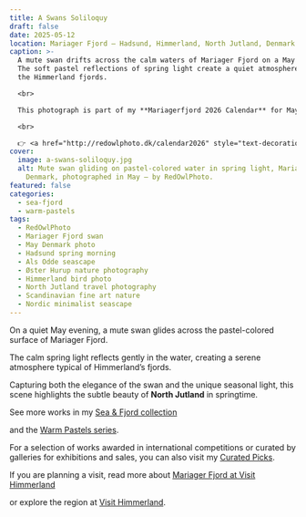 ```yaml
---
title: A Swans Soliloquy
draft: false
date: 2025-05-12
location: Mariager Fjord – Hadsund, Himmerland, North Jutland, Denmark
caption: >-
  A mute swan drifts across the calm waters of Mariager Fjord on a May morning.
  The soft pastel reflections of spring light create a quiet atmosphere along
  the Himmerland fjords.

  <br>

  This photograph is part of my **Mariagerfjord 2026 Calendar** for May 

  <br>

  👉 <a href="http://redowlphoto.dk/calendar2026" style="text-decoration:underline;">Order it here</a>
cover:
  image: a-swans-soliloquy.jpg
  alt: Mute swan gliding on pastel-colored water in spring light, Mariager Fjord,
    Denmark, photographed in May – by RedOwlPhoto.
featured: false
categories:
  - sea-fjord
  - warm-pastels
tags:
  - RedOwlPhoto
  - Mariager Fjord swan
  - May Denmark photo
  - Hadsund spring morning
  - Als Odde seascape
  - Øster Hurup nature photography
  - Himmerland bird photo
  - North Jutland travel photography
  - Scandinavian fine art nature
  - Nordic minimalist seascape
---
```

On a quiet May evening, a mute swan glides across the pastel-colored surface of Mariager Fjord.

The calm spring light reflects gently in the water, creating a serene atmosphere typical of Himmerland’s fjords.

Capturing both the elegance of the swan and the unique seasonal light, this scene highlights the subtle beauty of **North Jutland** in springtime.

See more works in my [Sea & Fjord collection](https://redowlphoto.dk/categories/sea-fjord/?utm_source=chatgpt.com)

and the [Warm Pastels series](https://redowlphoto.dk/categories/warm-pastels/?utm_source=chatgpt.com).

For a selection of works awarded in international competitions or curated by galleries for exhibitions and sales, you can also visit my [Curated Picks](https://redowlphoto.dk/categories/curated-picks/?utm_source=chatgpt.com).

If you are planning a visit, read more about [Mariager Fjord at Visit Himmerland](https://www.visithimmerland.dk/himmerland/planlaeg-din-tur/mariager-fjord-gdk1098491?utm_source=chatgpt.com)

or explore the region at [Visit Himmerland](https://www.visithimmerland.dk?utm_source=chatgpt.com).

<!--more-->
